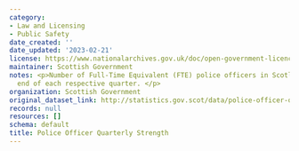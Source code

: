 ```yaml
---
category:
- Law and Licensing
- Public Safety
date_created: ''
date_updated: '2023-02-21'
license: https://www.nationalarchives.gov.uk/doc/open-government-licence/version/3/
maintainer: Scottish Government
notes: <p>Number of Full-Time Equivalent (FTE) police officers in Scotland at the
  end of each respective quarter. </p>
organization: Scottish Government
original_dataset_link: http://statistics.gov.scot/data/police-officer-quarterly-strength
records: null
resources: []
schema: default
title: Police Officer Quarterly Strength
---
```

